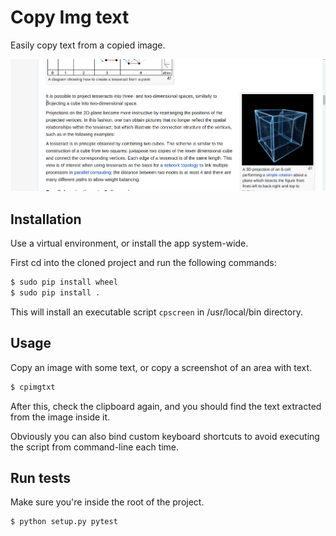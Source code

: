 # Copy Img text

Easily copy text from a copied image.


![Copying image text demo](demo/demo.gif)


## Installation

Use a virtual environment, or install the app system-wide.

First cd into the cloned project and run the following commands:

```bash
$ sudo pip install wheel
$ sudo pip install .
```

This will install an executable script `cpscreen` in /usr/local/bin directory.

## Usage

Copy an image with some text, or copy a screenshot of an area with text.

```bash
$ cpimgtxt
```

After this, check the clipboard again, and you should find the text extracted from the image inside it.

Obviously you can also bind custom keyboard shortcuts to avoid executing the script from command-line each time.

## Run tests

Make sure you're inside the root of the project.

```bash
$ python setup.py pytest
```
